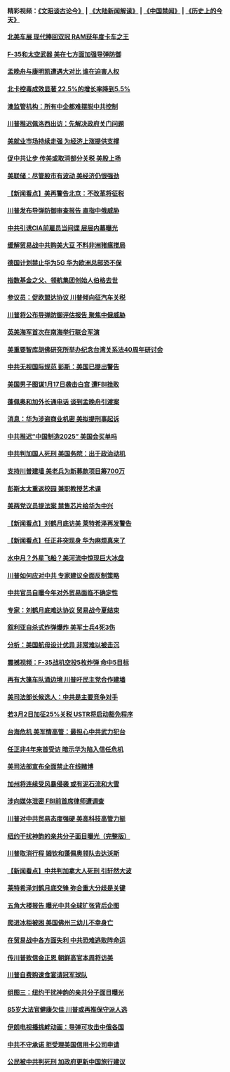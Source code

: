 #### 精彩视频：[《文昭谈古论今》](https://github.com/gfw-breaker/wenzhao/blob/master/README.md?t=01180631) | [《大陆新闻解读》](https://github.com/gfw-breaker/ntdtv-comedy/blob/master/README.md?t=01180631) | [《中国禁闻》](https://github.com/gfw-breaker/ntdtv-news/blob/master/README.md?t=01180631) | [《历史上的今天》](https://github.com/gfw-breaker/today-in-history/blob/master/README.md?t=01180631) 

#### [北美车展 现代捧回双冠 RAM获年度卡车之王](../pages/nsc412/n10984064.md?t=01180631) 

#### [F-35和太空武器 美在七方面加强导弹防御](../pages/nsc412/n10984126.md?t=01180631) 

#### [孟晚舟与康明凯遭遇大对比 谁在迫害人权](../pages/nsc412/n10983804.md?t=01180631) 

#### [北卡控毒成效显著 22.5%的增长率降到5.5%](../pages/nsc412/n10983187.md?t=01180631) 

#### [澳监管机构：所有中企都难摆脱中共控制](../pages/nsc412/n10983591.md?t=01180631) 

#### [川普推迟佩洛西出访：先解决政府关门问题](../pages/nsc412/n10983416.md?t=01180631) 

#### [美就业市场持续走强 为经济上涨提供支撑](../pages/nsc412/n10983238.md?t=01180631) 

#### [促中共让步 传美或取消部分关税 美股上扬](../pages/nsc412/n10983410.md?t=01180631) 

#### [美联储：尽管股市有波动 美经济仍很强劲](../pages/nsc412/n10983394.md?t=01180631) 

#### [【新闻看点】美再警告北京：不改革将征税](../pages/nsc412/n10982896.md?t=01180631) 

#### [川普发布导弹防御审查报告 直指中俄威胁](../pages/nsc412/n10982865.md?t=01180631) 

#### [中共引诱CIA前雇员当间谍 层层内幕曝光](../pages/nsc412/n10983054.md?t=01180631) 

#### [缓解贸易战中共购美大豆 不料非洲猪瘟搅局](../pages/nsc412/n10983126.md?t=01180631) 

#### [德国计划禁止华为5G 华为欧洲总部恐不保](../pages/nsc412/n10982951.md?t=01180631) 

#### [指数基金之父、领航集团创始人伯格去世](../pages/nsc412/n10982830.md?t=01180631) 

#### [参议员：促欧盟达协议 川普倾向征汽车关税](../pages/nsc412/n10982456.md?t=01180631) 

#### [川普将公布导弹防御评估报告 聚焦中俄威胁](../pages/nsc412/n10982323.md?t=01180631) 

#### [英美海军首次在南海举行联合军演](../pages/nsc412/n10981956.md?t=01180631) 

#### [美重要智库胡佛研究所举办纪念台湾关系法40周年研讨会](../pages/nsc412/n10981581.md?t=01180631) 

#### [中共无视国际规范 彭斯：美国已提出警告](../pages/nsc412/n10980891.md?t=01180631) 

#### [美国男子图谋1月17日袭击白宫 遭FBI挫败](../pages/nsc412/n10981236.md?t=01180631) 

#### [蓬佩奥和加外长通电话 谈到孟晚舟引渡案](../pages/nsc412/n10980431.md?t=01180631) 

#### [消息：华为涉盗商业机密 美拟提刑事起诉](../pages/nsc412/n10980593.md?t=01180631) 

#### [中共推迟“中国制造2025” 美国会买单吗](../pages/nsc412/n10980497.md?t=01180631) 

#### [中共判加国人死刑 美国务院：出于政治动机](../pages/nsc412/n10980469.md?t=01180631) 

#### [支持川普建墙 美老兵为新募款项目筹700万](../pages/nsc412/n10980304.md?t=01180631) 

#### [彭斯太太重返校园 兼职教授艺术课](../pages/nsc412/n10980254.md?t=01180631) 

#### [美两党议员提法案 禁售芯片给华为中兴](../pages/nsc412/n10980446.md?t=01180631) 

#### [【新闻看点】刘鹤月底访美 莱特希泽再发警告](../pages/nsc412/n10980237.md?t=01180631) 

#### [【新闻看点】任正非突现身 华为麻烦真来了](../pages/nsc412/n10980235.md?t=01180631) 

#### [水中月？外星飞船？美河流中惊现巨大冰盘](../pages/nsc412/n10980218.md?t=01180631) 

#### [川普如何应对中共 专家建议全面反制策略](../pages/nsc412/n10980184.md?t=01180631) 

#### [中共官员自曝今年对外贸易面临不确定性](../pages/nsc412/n10979984.md?t=01180631) 

#### [专家：刘鹤月底难达协议 贸易战今夏结束](../pages/nsc412/n10979976.md?t=01180631) 

#### [叙利亚自杀式炸弹爆炸 美军士兵4死3伤](../pages/nsc412/n10979913.md?t=01180631) 

#### [分析：美国航母设计优异 非常难以被击沉](../pages/nsc412/n10979292.md?t=01180631) 

#### [震撼视频：F-35战机空投5枚炸弹 命中5目标](../pages/nsc412/n10978711.md?t=01180631) 

#### [再有大篷车队涌边境 川普吁民主党合作建墙](../pages/nsc412/n10978161.md?t=01180631) 

#### [美司法部长候选人：中共是主要竞争对手](../pages/nsc412/n10978457.md?t=01180631) 

#### [若3月2日加征25%关税 USTR将启动豁免程序](../pages/nsc412/n10978421.md?t=01180631) 

#### [台海危机 美军情高管：最担心中共武力犯台](../pages/nsc412/n10978241.md?t=01180631) 

#### [任正非4年来首受访 暗示华为陷入信任危机](../pages/nsc412/n10977688.md?t=01180631) 

#### [美司法部宣布全面禁止在线赌博](../pages/nsc412/n10977967.md?t=01180631) 

#### [加州将连续受风暴侵袭 或有泥石流和大雪](../pages/nsc412/n10978010.md?t=01180631) 

#### [涉向媒体泄密 FBI前首席律师遭调查](../pages/nsc412/n10977862.md?t=01180631) 

#### [川普对中共贸易态度强硬 美高科技高管力挺](../pages/nsc412/n10977844.md?t=01180631) 

#### [纽约干扰神韵的亲共分子面目曝光（完整版）](../pages/nsc412/n10977993.md?t=01180631) 

#### [川普取消行程 姆钦和蓬佩奥领队去达沃斯](../pages/nsc412/n10977828.md?t=01180631) 

#### [【新闻看点】中共判加拿大人死刑 引轩然大波](../pages/nsc412/n10977667.md?t=01180631) 

#### [莱特希泽刘鹤月底交锋 弥合重大分歧是关键](../pages/nsc412/n10977740.md?t=01180631) 

#### [五角大楼报告 曝光中共全球扩张背后企图](../pages/nsc412/n10977657.md?t=01180631) 

#### [爬进冰柜被困 美国佛州三幼儿不幸身亡](../pages/nsc412/n10977384.md?t=01180631) 

#### [在贸易战中各方面失利 中共恐难逃败阵命运](../pages/nsc412/n10977366.md?t=01180631) 

#### [传川普致信金正恩 朝鲜高官本周将访美](../pages/nsc412/n10976756.md?t=01180631) 

#### [川普自费购速食宴请冠军球队](../pages/nsc412/n10976460.md?t=01180631) 

#### [组图三：纽约干扰神韵的亲共分子面目曝光](../pages/nsc412/n10976545.md?t=01180631) 

#### [85岁大法官健康欠佳 川普或再推保守派人选](../pages/nsc412/n10975835.md?t=01180631) 

#### [伊朗电视播挑衅动画：导弹可攻击中俄各国](../pages/nsc412/n10976504.md?t=01180631) 

#### [中共不守承诺 拒受理美国信用卡公司申请](../pages/nsc412/n10975605.md?t=01180631) 

#### [公民被中共判死刑 加政府更新中国旅行建议](../pages/nsc412/n10976159.md?t=01180631) 

